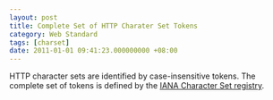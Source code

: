 ```yaml
---
layout: post
title: Complete Set of HTTP Charater Set Tokens
category: Web Standard
tags: [charset]
date: 2011-01-01 09:41:23.000000000 +08:00
---
```

HTTP character sets are identified by case-insensitive tokens. The complete set
of tokens is defined by the
[IANA Character Set registry](http://www.iana.org/assignments/character-sets).
